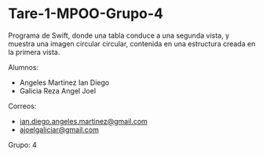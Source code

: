 # Tare-1-MPOO-Grupo-4
Programa de Swift, donde una tabla conduce a una segunda vista, y muestra una imagen circular circular, contenida en una estructura creada en la primera vista.

Alumnos:

- Angeles Martinez Ian Diego
- Galicia Reza Angel Joel

Correos: 
- ian.diego.angeles.martinez@gmail.com
- ajoelgaliciar@gmail.com

Grupo: 4
